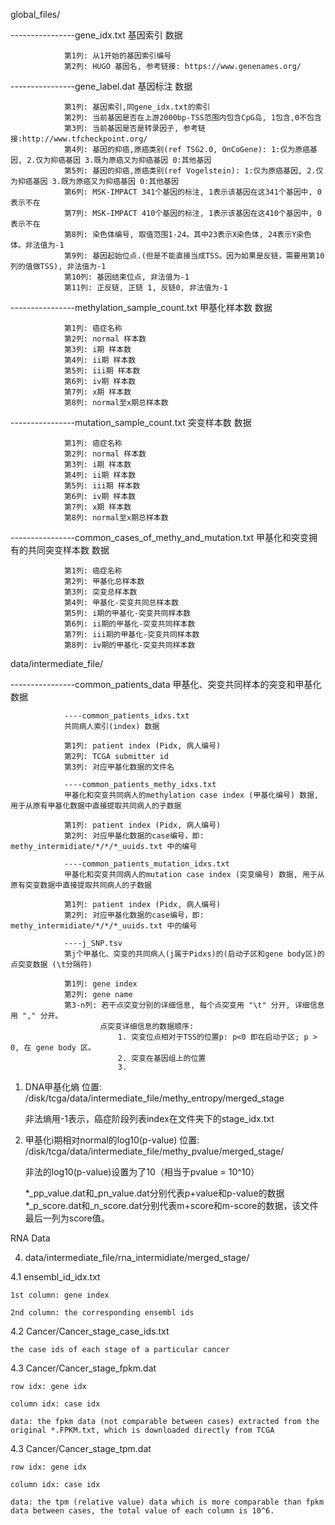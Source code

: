 global_files/

----------------gene_idx.txt
				基因索引 数据

				第1列: 从1开始的基因索引编号
				第2列: HUGO 基因名, 参考链接: https://www.genenames.org/


----------------gene_label.dat
				基因标注 数据

				第1列: 基因索引,同gene_idx.txt的索引
			    第2列: 当前基因是否在上游2000bp-TSS范围内包含CpG岛, 1包含,0不包含
			    第3列: 当前基因是否是转录因子, 参考链接:http://www.tfcheckpoint.org/
			    第4列: 基因的抑癌,原癌类别(ref TSG2.0, OnCoGene): 1:仅为原癌基因, 2.仅为抑癌基因 3.既为原癌又为抑癌基因 0:其他基因
			    第5列: 基因的抑癌,原癌类别(ref Vogelstein): 1:仅为原癌基因, 2.仅为抑癌基因 3.既为原癌又为抑癌基因 0:其他基因
			    第6列: MSK-IMPACT 341个基因的标注, 1表示该基因在这341个基因中, 0表示不在
			    第7列: MSK-IMPACT 410个基因的标注, 1表示该基因在这410个基因中, 0表示不在
			    第8列: 染色体编号, 取值范围1-24。其中23表示X染色体, 24表示Y染色体。非法值为-1
			    第9列: 基因起始位点.(但是不能直接当成TSS。因为如果是反链，需要用第10列的值做TSS), 非法值为-1
			    第10列: 基因结束位点, 非法值为-1
			    第11列: 正反链, 正链 1, 反链0, 非法值为-1

----------------methylation_sample_count.txt
				甲基化样本数 数据

				第1列: 癌症名称
				第2列: normal 样本数
				第3列: i期 样本数
				第4列: ii期 样本数
				第5列: iii期 样本数
				第6列: iv期 样本数
				第7列: x期 样本数
				第8列: normal至x期总样本数

----------------mutation_sample_count.txt
				突变样本数 数据

				第1列: 癌症名称
				第2列: normal 样本数
				第3列: i期 样本数
				第4列: ii期 样本数
				第5列: iii期 样本数
				第6列: iv期 样本数
				第7列: x期 样本数
				第8列: normal至x期总样本数


----------------common_cases_of_methy_and_mutation.txt
				甲基化和突变拥有的共同突变样本数 数据
				
				第1列: 癌症名称
				第2列: 甲基化总样本数
				第3列: 突变总样本数
				第4列: 甲基化-突变共同总样本数
				第5列: i期的甲基化-突变共同样本数
				第6列: ii期的甲基化-突变共同样本数
				第7列: iii期的甲基化-突变共同样本数
				第8列: iv期的甲基化-突变共同样本数


data/intermediate_file/

----------------common_patients_data
				甲基化、突变共同样本的突变和甲基化 数据

				----common_patients_idxs.txt
				共同病人索引(index) 数据

				第1列: patient index (Pidx, 病人编号)
				第2列: TCGA submitter id
				第3列: 对应甲基化数据的文件名

				----common_patients_methy_idxs.txt
				甲基化和突变共同病人的methylation case index (甲基化编号) 数据, 用于从原有甲基化数据中直接提取共同病人的子数据

				第1列: patient index (Pidx, 病人编号)
				第2列: 对应甲基化数据的case编号，即: methy_intermidiate/*/*/*_uuids.txt 中的编号

				----common_patients_mutation_idxs.txt
				甲基化和突变共同病人的mutation case index (突变编号) 数据, 用于从原有突变数据中直接提取共同病人的子数据

				第1列: patient index (Pidx, 病人编号)
				第2列: 对应甲基化数据的case编号，即: methy_intermidiate/*/*/*_uuids.txt 中的编号

				----j_SNP.tsv
				第j个甲基化、突变的共同病人(j属于Pidxs)的(启动子区和gene body区)的点突变数据 (\t分隔符)
				
				第1列: gene index
				第2列: gene name
				第3-n列: 若干点突变分别的详细信息, 每个点突变用 "\t" 分开, 详细信息用 "," 分开。
						点突变详细信息的数据顺序:
							1. 突变位点相对于TSS的位置p: p<0 即在启动子区; p > 0, 在 gene body 区。
							2. 突变在基因组上的位置
							3. 


1. DNA甲基化熵
	位置: /disk/tcga/data/intermediate_file/methy_entropy/merged_stage​
    
    非法熵用-1表示，癌症阶段列表index在文件夹下的stage_idx.txt

2. 甲基化i期相对normal的log10(p-value)
	位置: /disk/tcga/data/intermediate_file/methy_pvalue/merged_stage/​​​
    
    非法的log10(p-value)设置为了10（相当于pvalue = 10^10）
    
    *_pp_value.dat​和_pn_value.dat分别代表p+​value和p-value的数据
    *_p_score.dat​和_n_score.dat分别代表m+score和m-score的数据，该文件最后一列为score值。


RNA Data

4. data/intermediate_file/rna_intermidiate/merged_stage/

4.1 ensembl_id_idx.txt
	
	1st column: gene index
	
	2nd column: the corresponding ensembl ids

4.2 Cancer/Cancer_stage_case_ids.txt
	
	the case ids of each stage of a particular cancer

4.3 Cancer/Cancer_stage_fpkm.dat
	
	row idx: gene idx
	
	column idx: case idx

	data: the fpkm data (not comparable between cases) extracted from the original *.FPKM.txt, which is downloaded directly from TCGA

4.3 Cancer/Cancer_stage_tpm.dat
	
	row idx: gene idx
	
	column idx: case idx

	data: the tpm (relative value) data which is more comparable than fpkm data between cases, the total value of each column is 10^6.

